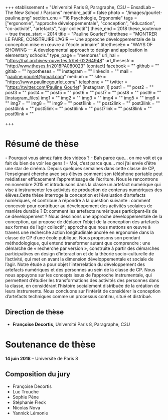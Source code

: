 +++
etablissement = "Université Paris 8, Paragraphe, C3U – EnsadLab – The New School / Parsons"
membre_actif = false
photo = "/images/gourlet-pauline.png"
section_cnu = "16 Psychologie, Ergonomie"
tags = ["ergonomie", "approche développementale", "conception", "éducation", "co-activité", "artefacts", "agir collectif"]
these_end = 2018
these_soutenue = true
these_start = 2014
title = "Pauline Gourlet"
titrethese = "MONTRER LE FAIRE, CONSTRUIRE L’AGIR — Une approche développementale de la conception mise en œuvre à l'école primaire"
titretheseEn = "WAYS OF SHOWING — A developmental approach to design and application in elementary schools."
type_page = "membres"
url_hal = "https://hal.archives-ouvertes.fr/tel-02264948"
url_thesesfr = "http://www.theses.fr/2018PA080023"
[contact]
facebook = ""
github = ""
gitlab = ""
hypotheses = ""
instagram = ""
linkedin = ""
mail = "pauline.gourlet@gmail.com"
medium = ""
site = "https://www.paulinegourlet.com/"
telephone = ""
twitter = "https://twitter.com/Pauline_Gourlet"
[instagram_1]
post1 = ""
post2 = ""
post3 = ""
post4 = ""
post5 = ""
post6 = ""
post7 = ""
post8 = ""
post9 = ""
[instagram_files]
img1 = ""
img2 = ""
img3 = ""
img4 = ""
img5 = ""
img6 = ""
img7 = ""
img8 = ""
img9 = ""
post1link = ""
post2link = ""
post3link = ""
post4link = ""
post5link = ""
post6link = ""
post7link = ""
post8link = ""
post9link = ""

+++

<!-- Supprimer les parties non remplies (supprimer les blocks de lang s'il n'y a pas deux langues). Tu es libre d'ajouter ce que tu veux à cette partie -->

# Résumé de thèse

\- Pourquoi vous aimez faire des vidéos ? - Bah parce que... on me voit et ça fait du bien de voir les gens ! - Moi, c’est parce que… moi j’ai envie d’être une star de cinéma. Depuis quelques semaines dans cette classe de CP, l’enseignant cherche avec ses élèves comment son téléphone portable peut médiatiser efficacement l’apprentissage de l’écriture. Nous le rencontrons en novembre 2015 et introduisons dans la classe un artefact numérique qui vise à instrumenter les activités de production de contenus numériques des élèves.Cette thèse interroge la conception et l’évaluation d’artefacts numériques, et contribue à répondre à la question suivante : comment concevoir pour contribuer au développement des activités scolaires de manière durable ? Et comment les artefacts numériques participent-ils de ce développement ? Nous dessinons une approche développementale de la conception, qui propose de déplacer l’objet de la conception des artefacts aux formes de l’agir collectif ; approche que nous mettons en œuvre à travers une recherche action longitudinale ancrée en ergonomie dans la classe de CP d’une école publique. Nous proposons son pendant méthodologique, qui entend transformer autant que comprendre : une démarche de « recherche par version », construite à partir des démarches participatives en design d’interaction et de la théorie socio-culturelle de l’activité, qui met en avant la dimension développementale et sociale de l’agir. Notre étude a pour objet l’interrelation du développement des artefacts numériques et des personnes au sein de la classe de CP. Nous nous appuyons sur les concepts issus de l’approche instrumentale, qui permettent d’étudier les transformations des activités des personnes dans la classe, en considérant l’histoire socialement distribuée de la création de leurs instruments. Nous concluons sur l’intérêt de considérer la conception d’artefacts techniques comme un processus continu, situé et distribué.

## Direction de thèse

* **Françoise Decortis**, Université Paris 8, Paragraphe, C3U

# Soutenance de thèse

**14 juin 2018** – Université de Paris 8

## Composition du jury

* Françoise Decortis 
* Luc Trouche 
* Sophie Pène 
* Stéphanie Fleck 
* Nicolas Nova 
* Yannick Lémonie